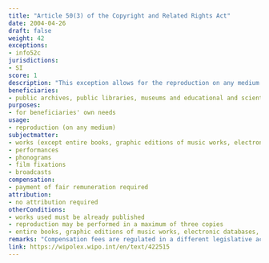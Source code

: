 ```yaml
---
title: "Article 50(3) of the Copyright and Related Rights Act"
date: 2004-04-26
draft: false
weight: 42
exceptions:
- info52c
jurisdictions:
- SI
score: 1
description: "This exception allows for the reproduction on any medium of an already published work in a maximum of three copies by public archives, public libraries, museums and educational and scientific institutions may for their own needs, provided that they do so from their own instance and if they do not intend to achieve direct or indirect economic benefits. Entire books, graphic editions of music works, electronic databases, computer programs and architectural constructions are explicitely excluded from the scope of the exception; except where a written work in the volume of the entire book has been out-of-commerce for at least two years; or graphic editions of a musical works are copied by hand."
beneficiaries:
- public archives, public libraries, museums and educational and scientific institutions
purposes: 
- for beneficiaries' own needs
usage:
- reproduction (on any medium)
subjectmatter:
- works (except entire books, graphic editions of music works, electronic databases, computer programs and architectural constructions, unless books have been out-of-commerce for at least two years; or graphic editions of a musical works are copied by hand)
- performances
- phonograms
- film fixations
- broadcasts
compensation:
- payment of fair remuneration required
attribution: 
- no attribution required
otherConditions: 
- works used must be already published
- reproduction may be performed in a maximum of three copies 
- entire books, graphic editions of music works, electronic databases, computer programs and architectural constructions are explicitely excluded from the scope of the exception; except where a written work in the volume of the entire book has been out-of-commerce for at least two years; or graphic editions of a musical works are copied by hand
remarks: "Compensation fees are regulated in a different legislative act - 'Regulation on the amounts of remuneration for private and internal reproduction' of 2006.<br /><br />This reproduction exception shares a provision with the reprography and the private copying ones and is cosidered 'reproduction for internal purposes'. The low score is due to the prohibition of reproduction of entire books and sheet music for the purposes of cultural heritage institutions, notwithstanding the purpose (incl. for preservation purposes).<br /><br />According to Article 4 of the CRRA, the provisions on 'the substantive restrictions on copyright' apply mutatis mutandis to related rights, unless otherwise provided in Chapter Five of the Act."
link: https://wipolex.wipo.int/en/text/422515
---
```

